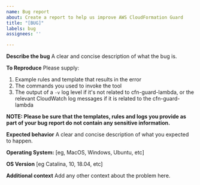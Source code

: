 ```yaml
---
name: Bug report
about: Create a report to help us improve AWS CloudFormation Guard
title: "[BUG]"
labels: bug
assignees: ''

---
```


**Describe the bug**
A clear and concise description of what the bug is.

**To Reproduce**
Please supply:

1. Example rules and template that results in the error
1. The commands you used to invoke the tool
1. The output of a `-v` log level if it's not related to cfn-guard-lambda, or the relevant CloudWatch log messages if it is related to the cfn-guard-lambda

**NOTE: Please be sure that the templates, rules and logs you provide as part of your bug report do not contain any sensitive information.**

**Expected behavior**
A clear and concise description of what you expected to happen.

**Operating System:**
[eg, MacOS, Windows, Ubuntu, etc]

**OS Version**
[eg Catalina, 10, 18.04, etc]

**Additional context**
Add any other context about the problem here.
